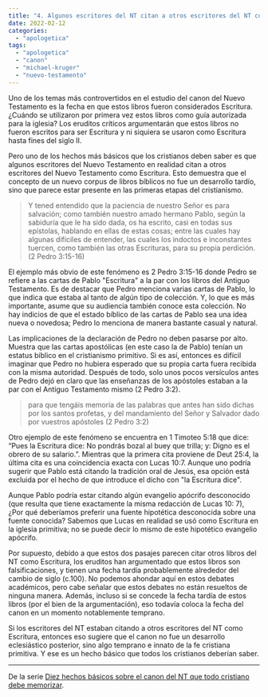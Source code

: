 ```yaml
---
title: "4. Algunos escritores del NT citan a otros escritores del NT como Escritura"
date: 2022-02-12
categories: 
  - "apologetica"
tags: 
  - "apologetica"
  - "canon"
  - "michael-kruger"
  - "nuevo-testamento"
---
```


Uno de los temas más controvertidos en el estudio del canon del Nuevo Testamento es la fecha en que estos libros fueron considerados Escritura. ¿Cuándo se utilizaron por primera vez estos libros como guía autorizada para la iglesia? Los eruditos críticos argumentarán que estos libros no fueron escritos para ser Escritura y ni siquiera se usaron como Escritura hasta fines del siglo II.

Pero uno de los hechos más básicos que los cristianos deben saber es que algunos escritores del Nuevo Testamento en realidad citan a otros escritores del Nuevo Testamento como Escritura. Esto demuestra que el concepto de un nuevo corpus de libros bíblicos no fue un desarrollo tardío, sino que parece estar presente en las primeras etapas del cristianismo.

> Y tened entendido que la paciencia de nuestro Señor es para salvación; como también nuestro amado hermano Pablo, según la sabiduría que le ha sido dada, os ha escrito, casi en todas sus epístolas, hablando en ellas de estas cosas; entre las cuales hay algunas difíciles de entender, las cuales los indoctos e inconstantes tuercen, como también las otras Escrituras, para su propia perdición. (2 Pedro 3:15-16)

El ejemplo más obvio de este fenómeno es 2 Pedro 3:15-16 donde Pedro se refiere a las cartas de Pablo "Escritura" a la par con los libros del Antiguo Testamento. Es de destacar que Pedro menciona varias cartas de Pablo, lo que indica que estaba al tanto de algún tipo de colección. Y, lo que es más importante, asume que su audiencia también conoce esta colección. No hay indicios de que el estado bíblico de las cartas de Pablo sea una idea nueva o novedosa; Pedro lo menciona de manera bastante casual y natural.

Las implicaciones de la declaración de Pedro no deben pasarse por alto. Muestra que las cartas apostólicas (en este caso la de Pablo) tenían un estatus bíblico en el cristianismo primitivo. Si es así, entonces es difícil imaginar que Pedro no hubiera esperado que su propia carta fuera recibida con la misma autoridad. Después de todo, solo unos pocos versículos antes de Pedro dejó en claro que las enseñanzas de los apóstoles estaban a la par con el Antiguo Testamento mismo (2 Pedro 3:2).

> para que tengáis memoria de las palabras que antes han sido dichas por los santos profetas, y del mandamiento del Señor y Salvador dado por vuestros apóstoles (2 Pedro 3:2)

Otro ejemplo de este fenómeno se encuentra en 1 Timoteo 5:18 que dice: “Pues la Escritura dice: No pondrás bozal al buey que trilla; y: Digno es el obrero de su salario.”. Mientras que la primera cita proviene de Deut 25:4, la última cita es una coincidencia exacta con Lucas 10:7. Aunque uno podría sugerir que Pablo está citando la tradición oral de Jesús, esa opción está excluida por el hecho de que introduce el dicho con "la Escritura dice".

Aunque Pablo podría estar citando algún evangelio apócrifo desconocido (que resulta que tiene exactamente la misma redacción de Lucas 10: 7), ¿Por qué deberíamos preferir una fuente hipotética desconocida sobre una fuente conocida? Sabemos que Lucas en realidad se usó como Escritura en la iglesia primitiva; no se puede decir lo mismo de este hipotético evangelio apócrifo.

Por supuesto, debido a que estos dos pasajes parecen citar otros libros del NT como Escritura, los eruditos han argumentado que estos libros son falsificaciones, y tienen una fecha tardía probablemente alrededor del cambio de siglo (c.100). No podemos ahondar aquí en estos debates académicos, pero cabe señalar que estos debates no están resueltos de ninguna manera. Además, incluso si se concede la fecha tardía de estos libros (por el bien de la argumentación), eso todavía coloca la fecha del canon en un momento notablemente temprano.

Si los escritores del NT estaban citando a otros escritores del NT como Escritura, entonces eso sugiere que el canon no fue un desarrollo eclesiástico posterior, sino algo temprano e innato de la fe cristiana primitiva. Y ese es un hecho básico que todos los cristianos deberían saber.

* * *

De la serie [Diez hechos básicos sobre el canon del NT que todo cristiano debe memorizar](/articles/diez-hechos-basicos-sobre-el-canon-del-nt-que-todo-cristiano-debe-memorizar).
